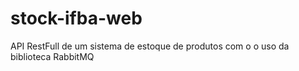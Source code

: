 # stock-ifba-web
API RestFull de um sistema de estoque de produtos com o o uso da biblioteca RabbitMQ
